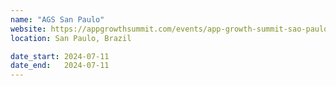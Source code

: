 ```yaml
---
name: "AGS San Paulo"
website: https://appgrowthsummit.com/events/app-growth-summit-sao-paulo-2024/
location: San Paulo, Brazil

date_start: 2024-07-11
date_end:   2024-07-11
---
```

